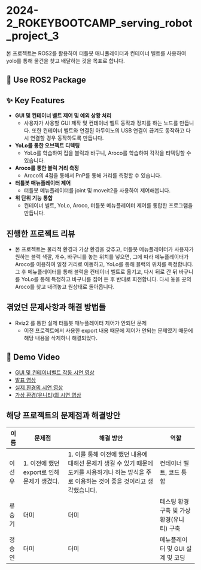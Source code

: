 # 2024-2_ROKEYBOOTCAMP_serving_robot_project_3
본 프로젝트는 ROS2를 활용하여 터틀봇 매니퓰레이터과 컨테이너 벨트를 사용하여 yolo를 통해 물건을 찾고 배달하는 것을 목표로 합니다.

## 🚀 Use ROS2 Package

## ✨ Key Features
  - **GUI 및 컨테이너 벨트 제어 및 예외 상황 처리**
    - 사용자가 사용할 GUI 제작 및 컨테이너 벨트 동작과 정지를 하는 노드를 만듭니다. 또한 컨테이너 벨트와 연결된 아두이노의 USB 연결이 끊겨도 동작하고 다시 연결할 경우 동작하도록 만듭니다.
  - **YoLo를 통한 오브젝트 디텍팅**
    - YoLo를 학습하여 집을 블럭과 바구니, Aroco를 학습하여 각각을 티텍팅할 수 있습니다.
  - **Aroco를 통한 블럭 거리 측정**
    - Aroco의 4점을 통해서 PnP를 통해 거리를 측정할 수 있습니다.
  - **터틀봇 매뉴플레이터 제어**
    - 터틀봇 메뉴플레이터를 joint 및 moveit2을 사용하여 제어해봅니다.
  - **위 단위 기능 통합**
    - 컨테이너 벨트, YoLo, Aroco, 터틀봇 메뉴플레이터 제어를 통합한 프로그램을 만듭니다.
## 진행한 프로젝트 리뷰
  - 본 프로젝트는 물리적 환경과 가상 환경을 갖추고, 터틀봇 메뉴플레이터가 사용자가 원하는 블럭 색깔, 개수, 바구니를 놓는 위치를 넣으면, 그에 따라 메뉴플레이터가 Aroco를 이용하여 일정 거리로 이동하고, YoLo를 통해 블럭의 위치를 특정합니다. 그 후 메뉴플레이터를 통해 블럭을 컨테이너 벨트로 옮기고, 다시 뒤로 간 뒤 바구니를 YoLo를 통해 특정하고 바구니를 집어 든 후 반대로 회전합니다. 다시 놓을 곳의 Aroco를 찾고 내려놓고 원상태로 돌아옵니다. 
## 겪었던 문제사항과 해결 방법들
  - Rviz2 를 통한 실제 터틀봇 매뉴플레이터 제어가 안되던 문제
    - 이전 프로젝트에서 사용한 export 내용 때문에 제어가 안되는 문제였기 때문에 해당 내용을 삭제하니 해결되었다.
## 🎥 Demo Video
  - [GUI 및 컨테이너벨트 작동 시연 영상](https://youtu.be/SnXmoa00m_8)
  - [발표 영상](https://youtu.be/82-y40mLSsQ)
  - [실제 환경의 시연 영상](https://youtu.be/zxZPCbH_Of4)
  - [가상 환경(유니티)의 시연 영상](https://youtu.be/1-swvKP4Vtk)

## 해당 프로젝트의 문제점과 해결방안
|이름|문제점|해결 방안|역할|
|---|---|---|---|
|이선우|1. 이전에 했던 export로 인해 문제가 생겼다.|1. 이를 통해 이전에 했던 내용에 대해선 문제가 생길 수 있기 때문에 도커를 사용하거나 하는 방식을 주로 이용하는 것이 좋을 것이라고 생각했습니다.|컨테이너 벨트, 코드 통합|
|류승기|더미|더미|테스팅 환경 구축 및 가상 환경(유니티) 구축|
|정승연|더미|더미|메뉴플레이터 및 GUI 설계 및 코딩|
